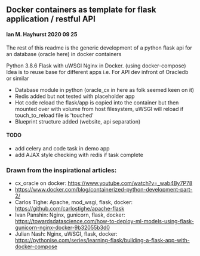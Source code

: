 ## Docker containers as template for flask application / restful API ##
#### Ian M. Hayhurst 2020 09 25 ####


The rest of this readme is the generic development of a python flask api for an database (oracle here) in docker containers

Python 3.8.6 Flask with uWSGI Nginx in Docker. (using docker-compose)
Idea is to reuse base for different apps i.e. For API dev  infront of Oracledb or similar

- Database module in python (oracle_cx in here as folk seemed keen on it)
- Redis added but not tested with placeholder app
- Hot code reload the flask/app is copied into the container but then mounted over with volume from host filesystem, uWSGI will reload if touch_to_reload file is 'touched'
- Blueprint structure added (website, api separation)

#### TODO ####
- add celery and code task in demo app
- add AJAX style checking with redis if task complete


### Drawn from the inspirational articles: ###
- cx_oracle on docker:  https://www.youtube.com/watch?v=_wab4By7P78
- https://www.docker.com/blog/containerized-python-development-part-2/
- Carlos Tighe: Apache, mod_wsgi, flask, docker:  https://github.com/carlostighe/apache-flask
- Ivan Panshin: Nginx, gunicorn, flask, docker:  https://towardsdatascience.com/how-to-deploy-ml-models-using-flask-gunicorn-nginx-docker-9b32055b3d0
- Julian Nash: Nginx, uWSGI, flask,  docker:  https://pythonise.com/series/learning-flask/building-a-flask-app-with-docker-compose

